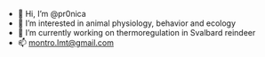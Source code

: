 - 👋 Hi, I’m @pr0nica
- 👀 I’m interested in animal physiology, behavior and ecology
- 🌱 I’m currently working on thermoregulation in Svalbard reindeer  
- 📫 montro.lmt@gmail.com

<!---
pr0nica/pr0nica is a ✨ special ✨ repository because its `README.md` (this file) appears on your GitHub profile.
You can click the Preview link to take a look at your changes.
--->
